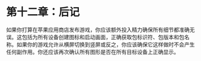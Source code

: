 # 第十二章：后记

如果你打算在苹果应用商店发布游戏，你应该额外投入精力确保所有细节都准确无误。这包括为所有设备创建图标和启动画面，正确获取包标识符、包版本和包名称。如果你的游戏允许从横屏切换到竖屏或反之，你应该确保它这样做时不会产生任何副作用。你还应该再次确认所有图形是否在所有目标设备上正确显示。
